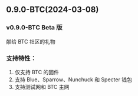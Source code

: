 ## 0.9.0-BTC(2024-03-08)
### v0.9.0-BTC Beta 版
 献给 BTC 社区的礼物
### 支持特性：
1. 仅支持 BTC 的固件
2. 支持 Blue、Sparrow、Nunchuck 和 Specter 钱包
3. 支持测试网和 BTC 主网


